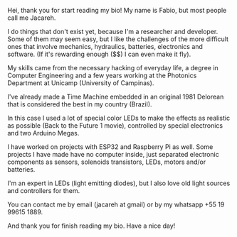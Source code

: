 Hei, thank you for start reading my bio! My name is Fabio, but most people call me Jacareh.

I do things that don't exist yet, because I'm a researcher and developer. Some of them may seem easy, but I like the challenges of the more difficult ones that involve mechanics, hydraulics, batteries, electronics and software. (If it's rewarding enough ($$) I can even make it fly).

My skills came from the necessary hacking of everyday life, a degree in Computer Engineering and a few years working at the Photonics Department at Unicamp (University of Campinas).

I've already made a Time Machine embedded in an original 1981 Delorean that is considered the best in my country (Brazil).

In this case I used a lot of special color LEDs to make the effects as realistic as possible (Back to the Future 1 movie), controlled by special electronics and two Arduino Megas.

I have worked on projects with ESP32 and Raspberry Pi as well. Some projects I have made have no computer inside, just separated electronic components as sensors, solenoids transistors, LEDs, motors and/or batteries.

I'm an expert in LEDs (light emitting diodes), but I also love old light sources and controllers for them.

You can contact me by email (jacareh at gmail) or by my whatsapp +55 19 99615 1889.

And thank you for finish reading my bio. Have a nice day!
